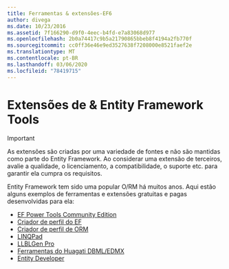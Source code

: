 ```yaml
---
title: Ferramentas & extensões-EF6
author: divega
ms.date: 10/23/2016
ms.assetid: 7f166290-d9f0-4eec-b4fd-e7a83068d977
ms.openlocfilehash: 2b0a74417c9b5a21790865bbeb8f4194a2fb770f
ms.sourcegitcommit: cc0ff36e46e9ed3527638f7208000e8521faef2e
ms.translationtype: MT
ms.contentlocale: pt-BR
ms.lasthandoff: 03/06/2020
ms.locfileid: "78419715"
---
```

# <a name="entity-framework-tools--extensions"></a>Extensões de & Entity Framework Tools
> [!IMPORTANT]  
> As extensões são criadas por uma variedade de fontes e não são mantidas como parte do Entity Framework. Ao considerar uma extensão de terceiros, avalie a qualidade, o licenciamento, a compatibilidade, o suporte etc. para garantir ela cumpra os requisitos.

Entity Framework tem sido uma popular O/RM há muitos anos. Aqui estão alguns exemplos de ferramentas e extensões gratuitas e pagas desenvolvidas para ela:    

- [EF Power Tools Community Edition](https://marketplace.visualstudio.com/items?itemName=ErikEJ.EntityFramework6PowerToolsCommunityEdition)
- [Criador de perfil do EF](https://efprof.com)  
- [Criador de perfil de ORM](https://www.ormprofiler.com)  
- [LINQPad](https://www.linqpad.net)  
- [LLBLGen Pro](https://www.llblgen.com)  
- [Ferramentas do Huagati DBML/EDMX](https://www.huagati.com/dbmltools)  
- [Entity Developer](https://www.devart.com/entitydeveloper)  
